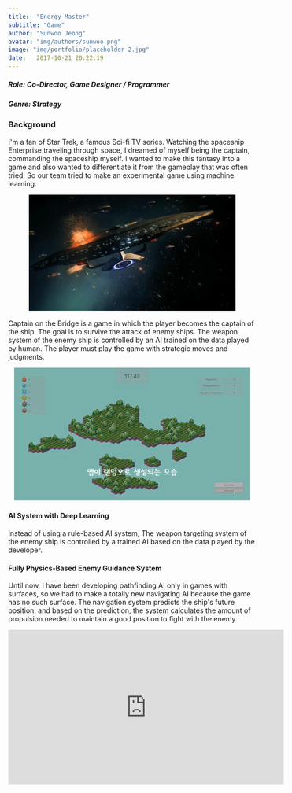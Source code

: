 ```yaml
---
title:  "Energy Master"
subtitle: "Game"
author: "Sunwoo Jeong"
avatar: "img/authors/sunwoo.png"
image: "img/portfolio/placeholder-2.jpg"
date:   2017-10-21 20:22:19
---
```


##### Role: Co-Director, Game Designer / Programmer
##### Genre: Strategy

### Background

I'm a fan of Star Trek, a famous Sci-fi TV series. Watching the spaceship Enterprise traveling through space, I dreamed of myself being the captain, commanding the spaceship myself. I wanted to make this fantasy into a game and also wanted to differentiate it from the gameplay that was often tried. So our team tried to make an experimental game using machine learning.

<center> <img src="/img/star-trek-battle.jpg" width="420" height="236"/> </center>

Captain on the Bridge is a game in which the player becomes the captain of the ship. The goal is to survive the attack of  enemy ships. The weapon system of the enemy ship is controlled by an AI trained on the data played by human. The player must play the game with strategic moves and judgments.

<center> <img src="/img/portfolio/em-generation.gif"/> </center>

#### AI System with Deep Learning
Instead of using a rule-based AI system, The weapon targeting system of the enemy ship is controlled by a trained AI based on the data played by the developer.

#### Fully Physics-Based Enemy Guidance System
Until now, I have been developing pathfinding AI only in games with surfaces, so we had to make a totally new navigating AI because the game has no such surface. The navigation system predicts the ship's future position, and based on the prediction, the system calculates the amount of propulsion needed to maintain a good position to fight with the enemy.

<center>
<iframe width="560" height="315" src="https://www.youtube.com/embed/N0p7SaJaXVc" frameborder="0" allow="accelerometer; autoplay; encrypted-media; gyroscope; picture-in-picture" allowfullscreen></iframe>
</center>
